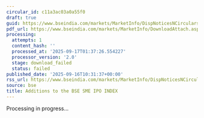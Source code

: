 ```yaml
---
circular_id: c11a3ac03a0a55f0
draft: true
guid: https://www.bseindia.com/markets/MarketInfo/DispNoticesNCirculars.aspx?Noticeid={59576D26-1EB3-4017-9252-5A425F915E05}&noticeno=20250916-23&dt=09/16/2025&icount=23&totcount=79&flag=0
pdf_url: https://www.bseindia.com/markets/MarketInfo/DownloadAttach.aspx?id=20250916-23&attachedId=
processing:
  attempts: 1
  content_hash: ''
  processed_at: '2025-09-17T01:37:26.554227'
  processor_version: '2.0'
  stage: download_failed
  status: failed
published_date: '2025-09-16T10:31:37+00:00'
rss_url: https://www.bseindia.com/markets/MarketInfo/DispNoticesNCirculars.aspx?Noticeid={59576D26-1EB3-4017-9252-5A425F915E05}&noticeno=20250916-23&dt=09/16/2025&icount=23&totcount=79&flag=0
source: bse
title: Additions to the BSE SME IPO INDEX
---
```


Processing in progress...